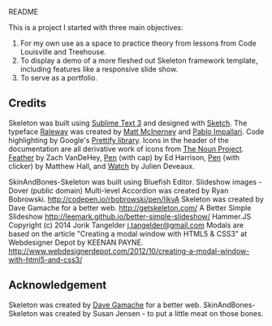 README

This is a project I started with three main objectives:
1. For my own use as a space to practice theory from lessons from Code Louisville and Treehouse.
2. To display a demo of a more fleshed out Skeleton framework template, including features like a responsive slide show.
2. To serve as a portfolio.

## Credits

Skeleton was built using [Sublime Text 3](http://www.sublimetext.com/3) and designed with [Sketch](http://bohemiancoding.com/sketch). The typeface [Raleway](http://www.google.com/fonts/specimen/Raleway) was created by [Matt McInerney](http://matt.cc/) and [Pablo Impallari](http://www.impallari.com/). Code highlighting by Google's [Prettify library](https://code.google.com/p/google-code-prettify/). Icons in the header of the documentation are all derivative work of icons from [The Noun Project](http://thenounproject.com). [Feather](http://thenounproject.com/term/feather/22073) by Zach VanDeHey, [Pen](http://thenounproject.com/term/pen/21163) (with cap) by Ed Harrison, [Pen](http://thenounproject.com/term/pen/32847) (with clicker) by Matthew Hall, and [Watch](http://thenounproject.com/term/watch/48015) by Julien Deveaux.

SkinAndBones-Skeleton was built using Bluefish Editor. 
Slideshow images - Dover (public domain)
Multi-level Accordion was created by Ryan Bobrowski. http://codepen.io/rbobrowski/pen/likvA
Skeleton was created by Dave Gamache for a better web. http://getskeleton.com/
A Better Simple Slideshow http://leemark.github.io/better-simple-slideshow/
Hammer.JS Copyright (c) 2014 Jorik Tangelder <j.tangelder@gmail.com>
Modals are based on the article "Creating a modal window with HTML5 & CSS3" at Webdesigner Depot by KEENAN PAYNE. http://www.webdesignerdepot.com/2012/10/creating-a-modal-window-with-html5-and-css3/

## Acknowledgement
Skeleton was created by [Dave Gamache](https://twitter.com/dhg) for a better web.
SkinAndBones-Skeleton was created by Susan Jensen - to put a little meat on those bones.

